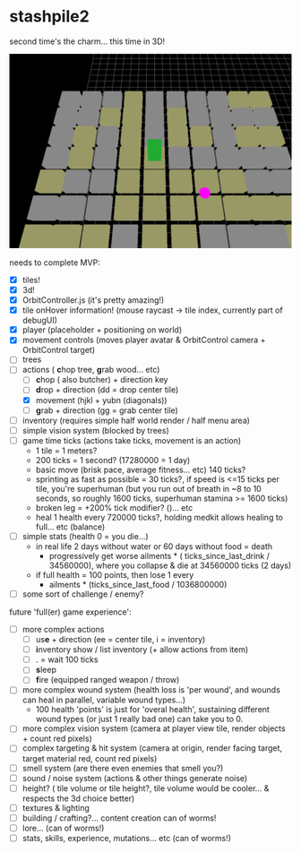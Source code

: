# stashpile2
second time's the charm... this time in 3D! 

<img src="screenshots/screenshot.png"/>

needs to complete MVP:
- [x] tiles!
- [x] 3d!
- [x] OrbitController.js (it's pretty amazing!)
- [x] tile onHover information! (mouse raycast -> tile index, currently part of debugUI)
- [x] player (placeholder + positioning on world)
- [x] movement controls (moves player avatar & OrbitControl camera + OrbitControl target)
- [ ] trees
- [ ] actions ( **c**hop tree, **g**rab wood... etc)
  - [ ] **c**hop ( also butcher) + direction key
  - [ ] **d**rop + direction (dd = drop center tile)
  - [x] movement (hjkl + yubn (diagonals))
  - [ ] **g**rab + direction (gg = grab center tile)
- [ ] inventory (requires simple half world render / half menu area)
- [ ] simple vision system (blocked by trees)
- [ ] game time ticks (actions take ticks, movement is an action)
  - 1 tile = 1 meters?
  - 200 ticks = 1 second? (17280000 = 1 day)
  - basic move (brisk pace, average fitness... etc) 140 ticks?
  - sprinting as fast as possible = 30 ticks?, if speed is <=15 ticks per tile, you're superhuman (but you run out of breath in ~8 to 10 seconds, so roughly 1600 ticks, superhuman stamina >= 1600 ticks)
  - broken leg = +200% tick modifier? ()... etc
  - heal 1 health every 720000 ticks?, holding medkit allows healing to full... etc (balance)
- [ ] simple stats (health 0 = you die...)
  - in real life 2 days without water or 60 days without food = death
    - progressively get worse ailments * ( ticks_since_last_drink / 34560000), where you collapse & die at 34560000 ticks (2 days)
  - if full health = 100 points, then lose 1 every 
    - ailments * (ticks_since_last_food / 1036800000)
- [ ] some sort of challenge / enemy?

future 'full(er) game experience':
- [ ] more complex actions
  - [ ] us**e** + direction (ee = center tile, i = inventory)
  - [ ] **i**nventory show / list inventory (+ allow actions from item)
  - [ ] . = wait 100 ticks
  - [ ] **s**leep
  - [ ] **f**ire (equipped ranged weapon / throw)
- [ ] more complex wound system (health loss is 'per wound', and wounds can heal in parallel, variable wound types...)
  - 100 health 'points' is just for 'overal health', sustaining different wound types (or just 1 really bad one) can take you to 0.
- [ ] more complex vision system (camera at player view tile, render objects + count red pixels)
- [ ] complex targeting & hit system (camera at origin, render facing target, target material red, count red pixels)
- [ ] smell system (are there even enemies that smell you?)
- [ ] sound / noise system (actions & other things generate noise)
- [ ] height? ( tile volume or tile height?, tile volume would be cooler... & respects the 3d choice better)
- [ ] textures & lighting
- [ ] building / crafting?... content creation can of worms!
- [ ] lore... (can of worms!)
- [ ] stats, skills, experience, mutations... etc (can of worms!)
